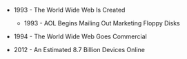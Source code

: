 * 1993 - The World Wide Web Is Created<!-- .element: class="fragment" -->
  * 1993 - AOL Begins Mailing Out Marketing Floppy Disks<!-- .element: class="fragment" -->

* 1994 - The World Wide Web Goes Commercial<!-- .element: class="fragment" -->
* 2012 - An Estimated 8.7 Billion Devices Online<!-- .element: class="fragment" -->
